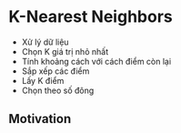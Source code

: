 # K-Nearest Neighbors

- Xử lý dữ liệu
- Chọn K giá trị nhỏ nhất
- Tính khoảng cách với cách điểm còn lại
- Sắp xếp các điểm
- Lấy K điểm
- Chọn theo số đông

## Motivation
